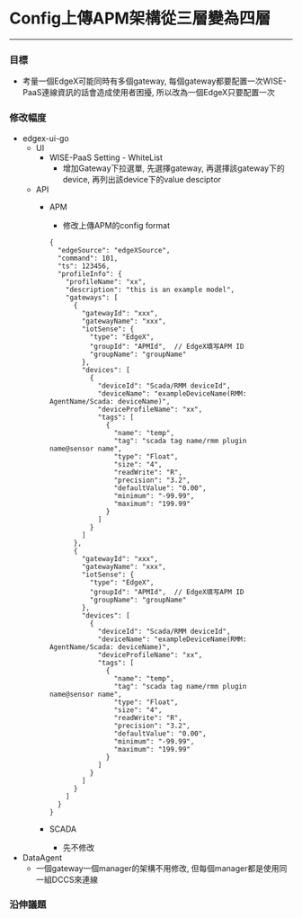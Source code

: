 # Config上傳APM架構從三層變為四層

---

### 目標

* 考量一個EdgeX可能同時有多個gateway, 每個gateway都要配置一次WISE-PaaS連線資訊的話會造成使用者困擾, 所以改為一個EdgeX只要配置一次

### 修改幅度

* edgex-ui-go
  * UI
    * WISE-PaaS Setting - WhiteList
      * 增加Gateway下拉選單, 先選擇gateway, 再選擇該gateway下的device, 再列出該device下的value desciptor
  * API
    * APM
      * 修改上傳APM的config format

      ```
      {
        "edgeSource": "edgeXSource",
        "command": 101,
        "ts": 123456,
        "profileInfo": {
          "profileName": "xx",
          "description": "this is an example model",
          "gateways": [
            {
              "gatewayId": "xxx",
              "gatewayName": "xxx",
              "iotSense": {
                "type": "EdgeX",
                "groupId": "APMId",  // EdgeX填写APM ID
                "groupName": "groupName"
              },
              "devices": [
                {
                  "deviceId": "Scada/RMM deviceId",
                  "deviceName": "exampleDeviceName(RMM: AgentName/Scada: deviceName)",
                  "deviceProfileName": "xx",
                  "tags": [
                    {
                      "name": "temp",
                      "tag": "scada tag name/rmm plugin name@sensor name",
                      "type": "Float",
                      "size": "4",
                      "readWrite": "R",
                      "precision": "3.2",
                      "defaultValue": "0.00",
                      "minimum": "-99.99",
                      "maximum": "199.99"
                    }
                  ]
                }
              ]
            },
            {
              "gatewayId": "xxx",
              "gatewayName": "xxx",
              "iotSense": {
                "type": "EdgeX",
                "groupId": "APMId",  // EdgeX填写APM ID
                "groupName": "groupName"
              },
              "devices": [
                {
                  "deviceId": "Scada/RMM deviceId",
                  "deviceName": "exampleDeviceName(RMM: AgentName/Scada: deviceName)",
                  "deviceProfileName": "xx",
                  "tags": [
                    {
                      "name": "temp",
                      "tag": "scada tag name/rmm plugin name@sensor name",
                      "type": "Float",
                      "size": "4",
                      "readWrite": "R",
                      "precision": "3.2",
                      "defaultValue": "0.00",
                      "minimum": "-99.99",
                      "maximum": "199.99"
                    }
                  ]
                }
              ]
            }
          ]
        }
      }
      ```
    * SCADA
      * 先不修改
* DataAgent
  * 一個gateway一個manager的架構不用修改, 但每個manager都是使用同一組DCCS來連線

### 沿伸議題



